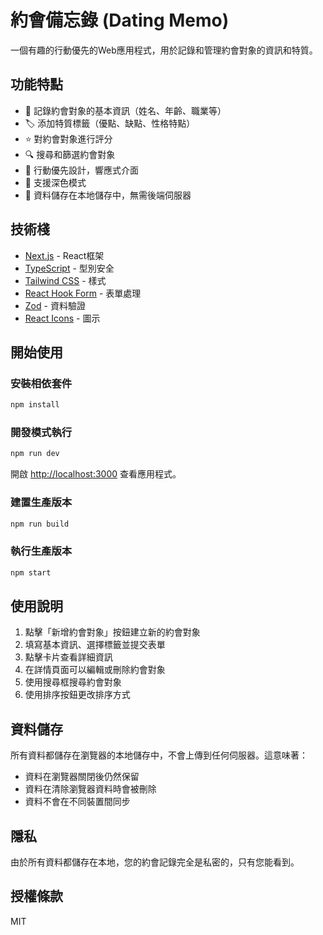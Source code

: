 # 約會備忘錄 (Dating Memo)

一個有趣的行動優先的Web應用程式，用於記錄和管理約會對象的資訊和特質。

## 功能特點

- 📝 記錄約會對象的基本資訊（姓名、年齡、職業等）
- 🏷️ 添加特質標籤（優點、缺點、性格特點）
- ⭐ 對約會對象進行評分
- 🔍 搜尋和篩選約會對象
- 📱 行動優先設計，響應式介面
- 🌙 支援深色模式
- 💾 資料儲存在本地儲存中，無需後端伺服器

## 技術棧

- [Next.js](https://nextjs.org/) - React框架
- [TypeScript](https://www.typescriptlang.org/) - 型別安全
- [Tailwind CSS](https://tailwindcss.com/) - 樣式
- [React Hook Form](https://react-hook-form.com/) - 表單處理
- [Zod](https://github.com/colinhacks/zod) - 資料驗證
- [React Icons](https://react-icons.github.io/react-icons/) - 圖示

## 開始使用

### 安裝相依套件

```bash
npm install
```

### 開發模式執行

```bash
npm run dev
```

開啟 [http://localhost:3000](http://localhost:3000) 查看應用程式。

### 建置生產版本

```bash
npm run build
```

### 執行生產版本

```bash
npm start
```

## 使用說明

1. 點擊「新增約會對象」按鈕建立新的約會對象
2. 填寫基本資訊、選擇標籤並提交表單
3. 點擊卡片查看詳細資訊
4. 在詳情頁面可以編輯或刪除約會對象
5. 使用搜尋框搜尋約會對象
6. 使用排序按鈕更改排序方式

## 資料儲存

所有資料都儲存在瀏覽器的本地儲存中，不會上傳到任何伺服器。這意味著：

- 資料在瀏覽器關閉後仍然保留
- 資料在清除瀏覽器資料時會被刪除
- 資料不會在不同裝置間同步

## 隱私

由於所有資料都儲存在本地，您的約會記錄完全是私密的，只有您能看到。

## 授權條款

MIT
